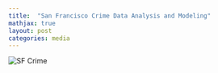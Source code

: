```yaml
---
title:  "San Francisco Crime Data Analysis and Modeling"
mathjax: true
layout: post
categories: media
---
```


![SF Crime](https://github.com/tammysilva/tammyts.github.io/assets/86021390/0735c889-10c3-40b0-bdf2-ef82c502d814)
